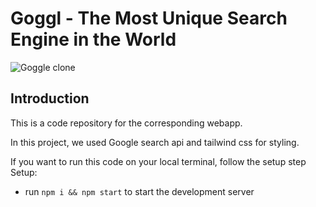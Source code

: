 # Goggl - The Most Unique Search Engine in the World

![Goggle clone](https://i.ibb.co/yQdYhtq/image.png)

## Introduction

This is a code repository for the corresponding webapp.

In this project, we used Google search api and tailwind css for styling.

If you want to run this code on your local terminal, follow the setup step
Setup:

- run `npm i && npm start` to start the development server
